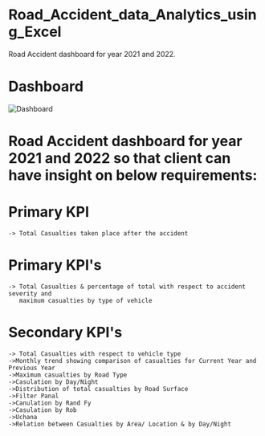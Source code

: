 # Road_Accident_data_Analytics_using_Excel
Road Accident dashboard for year 2021 and 2022.

# Dashboard
![Dashboard](https://github.com/HarshChandravanshi/Road_Accident_data_Analytics_using_Excel/assets/90752233/12cb99e3-dfd5-47c5-ae5a-a238c7d73bb7)

# Road Accident dashboard for year 2021 and 2022 so that client can have insight on below requirements:

# Primary KPI 
    -> Total Casualties taken place after the accident

# Primary KPI's 
    -> Total Casualties & percentage of total with respect to accident severity and
       maximum casualties by type of vehicle

# Secondary KPI's 
    -> Total Casualties with respect to vehicle type
    ->Monthly trend showing comparison of casualties for Current Year and Previous Year
    ->Maximum casualties by Road Type
    ->Casulation by Day/Night
    ->Distribution of total casualties by Road Surface
    ->Filter Panal
    ->Canulation by Rand Fy
    ->Casulation by Rob
    ->Uchana
    ->Relation between Casualties by Area/ Location & by Day/Night
